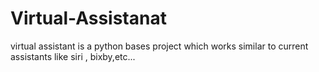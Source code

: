 # Virtual-Assistanat
virtual assistant is a python bases project which works similar to current assistants like siri , bixby,etc...
